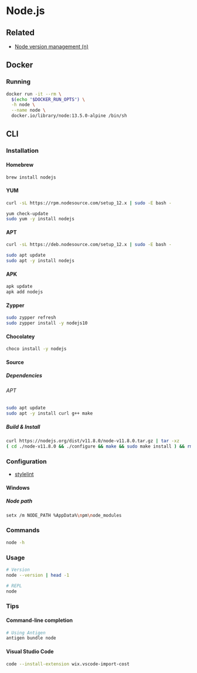 # Node.js

<!--
https://app.pluralsight.com/paths/skills/working-with-nodejs
https://linkedin.com/learning/node-js-essential-training-3/learn-the-node-js-fundamentals
-->

## Related

- [Node version management (n)](/n.md)

## Docker

### Running

```sh
docker run -it --rm \
  $(echo "$DOCKER_RUN_OPTS") \
  -h node \
  --name node \
  docker.io/library/node:13.5.0-alpine /bin/sh
```

## CLI

### Installation

#### Homebrew

```sh
brew install nodejs
```

#### YUM

```sh
curl -sL https://rpm.nodesource.com/setup_12.x | sudo -E bash -

yum check-update
sudo yum -y install nodejs
```

#### APT

```sh
curl -sL https://deb.nodesource.com/setup_12.x | sudo -E bash -

sudo apt update
sudo apt -y install nodejs
```

#### APK

```sh
apk update
apk add nodejs
```

#### Zypper

```sh
sudo zypper refresh
sudo zypper install -y nodejs10
```

#### Chocolatey

```sh
choco install -y nodejs
```

#### Source

##### Dependencies

###### APT

```sh
sudo apt update
sudo apt -y install curl g++ make
```

##### Build & Install

```sh
curl https://nodejs.org/dist/v11.8.0/node-v11.8.0.tar.gz | tar -xz
( cd ./node-v11.8.0 && ./configure && make && sudo make install ) && rm -r ./node-v11.8.0
```

### Configuration

- [stylelint](/stylelint.md#configuration)

#### Windows

##### Node path

```sh
setx /m NODE_PATH %AppData%\npm\node_modules
```

### Commands

```sh
node -h
```

### Usage

```sh
# Version
node --version | head -1

# REPL
node
```

### Tips

#### Command-line completion

```sh
# Using Antigen
antigen bundle node
```

#### Visual Studio Code

```sh
code --install-extension wix.vscode-import-cost
```
